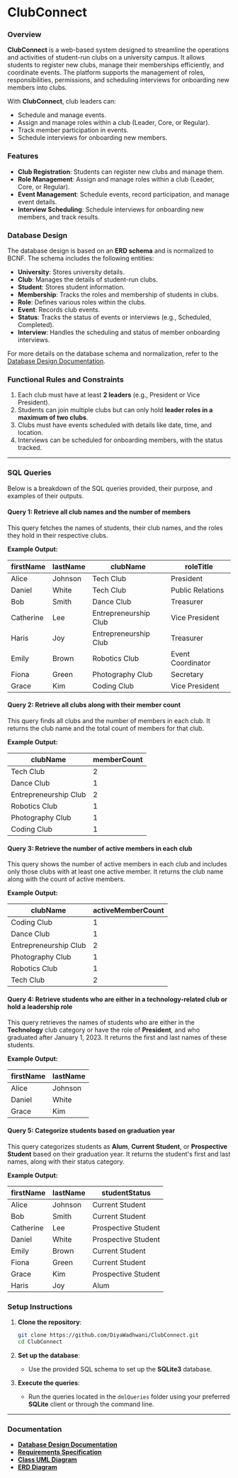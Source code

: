 # ClubConnect

### Overview

**ClubConnect** is a web-based system designed to streamline the operations and activities of student-run clubs on a university campus. It allows students to register new clubs, manage their memberships efficiently, and coordinate events. The platform supports the management of roles, responsibilities, permissions, and scheduling interviews for onboarding new members into clubs.

With **ClubConnect**, club leaders can:

- Schedule and manage events.
- Assign and manage roles within a club (Leader, Core, or Regular).
- Track member participation in events.
- Schedule interviews for onboarding new members.

### Features

- **Club Registration**: Students can register new clubs and manage them.
- **Role Management**: Assign and manage roles within a club (Leader, Core, or Regular).
- **Event Management**: Schedule events, record participation, and manage event details.
- **Interview Scheduling**: Schedule interviews for onboarding new members, and track results.

### Database Design

The database design is based on an **ERD schema** and is normalized to BCNF. The schema includes the following entities:

- **University**: Stores university details.
- **Club**: Manages the details of student-run clubs.
- **Student**: Stores student information.
- **Membership**: Tracks the roles and membership of students in clubs.
- **Role**: Defines various roles within the clubs.
- **Event**: Records club events.
- **Status**: Tracks the status of events or interviews (e.g., Scheduled, Completed).
- **Interview**: Handles the scheduling and status of member onboarding interviews.

For more details on the database schema and normalization, refer to the [Database Design Documentation](./ClubConnect_DatabaseDesign.pdf).

### Functional Rules and Constraints

1. Each club must have at least **2 leaders** (e.g., President or Vice President).
2. Students can join multiple clubs but can only hold **leader roles in a maximum of two clubs**.
3. Clubs must have events scheduled with details like date, time, and location.
4. Interviews can be scheduled for onboarding members, with the status tracked.

---

### SQL Queries

Below is a breakdown of the SQL queries provided, their purpose, and examples of their outputs.

#### Query 1: Retrieve all club names and the number of members

This query fetches the names of students, their club names, and the roles they hold in their respective clubs.

**Example Output:**

| firstName | lastName | clubName              | roleTitle         |
| --------- | -------- | --------------------- | ----------------- |
| Alice     | Johnson  | Tech Club             | President         |
| Daniel    | White    | Tech Club             | Public Relations  |
| Bob       | Smith    | Dance Club            | Treasurer         |
| Catherine | Lee      | Entrepreneurship Club | Vice President    |
| Haris     | Joy      | Entrepreneurship Club | Treasurer         |
| Emily     | Brown    | Robotics Club         | Event Coordinator |
| Fiona     | Green    | Photography Club      | Secretary         |
| Grace     | Kim      | Coding Club           | Vice President    |

#### Query 2: Retrieve all clubs along with their member count

This query finds all clubs and the number of members in each club. It returns the club name and the total count of members for that club.

**Example Output:**

| clubName              | memberCount |
| --------------------- | ----------- |
| Tech Club             | 2           |
| Dance Club            | 1           |
| Entrepreneurship Club | 2           |
| Robotics Club         | 1           |
| Photography Club      | 1           |
| Coding Club           | 1           |

#### Query 3: Retrieve the number of active members in each club

This query shows the number of active members in each club and includes only those clubs with at least one active member. It returns the club name along with the count of active members.

**Example Output:**

| clubName              | activeMemberCount |
| --------------------- | ----------------- |
| Coding Club           | 1                 |
| Dance Club            | 1                 |
| Entrepreneurship Club | 2                 |
| Photography Club      | 1                 |
| Robotics Club         | 1                 |
| Tech Club             | 2                 |

#### Query 4: Retrieve students who are either in a technology-related club or hold a leadership role

This query retrieves the names of students who are either in the **Technology** club category or have the role of **President**, and who graduated after January 1, 2023. It returns the first and last names of these students.

**Example Output:**

| firstName | lastName |
| --------- | -------- |
| Alice     | Johnson  |
| Daniel    | White    |
| Grace     | Kim      |

#### Query 5: Categorize students based on graduation year

This query categorizes students as **Alum**, **Current Student**, or **Prospective Student** based on their graduation year. It returns the student's first and last names, along with their status category.

**Example Output:**

| firstName | lastName | studentStatus       |
| --------- | -------- | ------------------- |
| Alice     | Johnson  | Current Student     |
| Bob       | Smith    | Current Student     |
| Catherine | Lee      | Prospective Student |
| Daniel    | White    | Prospective Student |
| Emily     | Brown    | Current Student     |
| Fiona     | Green    | Current Student     |
| Grace     | Kim      | Prospective Student |
| Haris     | Joy      | Alum                |

### Setup Instructions

1. **Clone the repository**:

   ```bash
   git clone https://github.com/DiyaWadhwani/ClubConnect.git
   cd ClubConnect
   ```

2. **Set up the database**:

   - Use the provided SQL schema to set up the **SQLite3** database.

3. **Execute the queries**:
   - Run the queries located in the `dmlQueries` folder using your preferred **SQLite** client or through the command line.

---

### Documentation

- **[Database Design Documentation](./docs/ClubConnect_DatabaseDesign.pdf)**
- **[Requirements Specification](./docs/ClubConnect_Requirements.pdf)**
- **[Class UML Diagram](./diagrams/ClubConnect_UML.png)**
- **[ERD Diagram](./diagrams/ClubConnect_ERD.png)**
